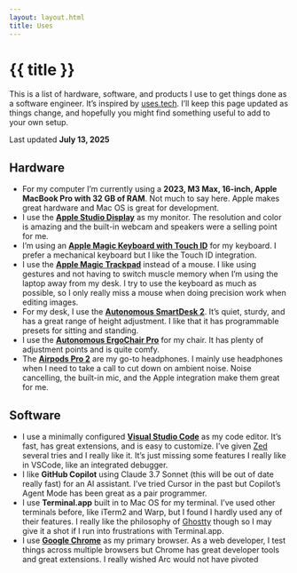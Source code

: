 ```yaml
---
layout: layout.html
title: Uses
---
```


# {{ title }}

This is a list of hardware, software, and products I use to get things done as a software engineer. It’s inspired by [uses.tech](https://uses.tech). I’ll keep this page updated as things change, and hopefully you might find something useful to add to your own setup.

Last updated **July 13, 2025**

## Hardware

- For my computer I’m currently using a **2023, M3 Max, 16-inch, Apple MacBook Pro with 32 GB of RAM**. Not much to say here. Apple makes great hardware and Mac OS is great for development.
- I use the **[Apple Studio Display](https://www.apple.com/shop/buy-mac/apple-studio-display)** as my monitor. The resolution and color is amazing and the built-in webcam and speakers were a selling point for me.
- I’m using an **[Apple Magic Keyboard with Touch ID](https://www.apple.com/shop/product/MXCK3LL/A/magic-keyboard-with-touch-id-for-mac-models-with-apple-silicon-usb-c-us-english)** for my keyboard. I prefer a mechanical keyboard but I like the Touch ID integration.
- I use the **[Apple Magic Trackpad](https://www.apple.com/shop/product/MXK93AM/A/magic-trackpad-usb%E2%80%91c-white-multi-touch-surface)** instead of a mouse. I like using gestures and not having to switch muscle memory when I’m using the laptop away from my desk. I try to use the keyboard as much as possible, so I only really miss a mouse when doing precision work when editing images.
- For my desk, I use the **[Autonomous SmartDesk 2](https://www.autonomous.ai/standing-desks/autonomous-desk-eureka)**. It’s quiet, sturdy, and has a great range of height adjustment. I like that it has programmable presets for sitting and standing.
- I use the **[Autonomous ErgoChair Pro](https://www.autonomous.ai/office-chairs/ergonomic-chair)** for my chair. It has plenty of adjustment points and is quite comfy.
- The **[Airpods Pro 2](https://www.apple.com/airpods-pro)** are my go-to headphones. I mainly use headphones when I need to take a call to cut down on ambient noise. Noise cancelling, the built-in mic, and the Apple integration make them great for me.

## Software

- I use a minimally configured **[Visual Studio Code](https://code.visualstudio.com/)** as my code editor. It’s fast, has great extensions, and is easy to customize. I’ve given [Zed](https://zed.dev/) several tries and I really like it. It’s just missing some features I really like in VSCode, like an integrated debugger.
- I like **GitHub Copilot** using Claude 3.7 Sonnet (this will be out of date really fast) for an AI assistant. I’ve tried Cursor in the past but Copilot’s Agent Mode has been great as a pair programmer.
- I use **Terminal.app** built in to Mac OS for my terminal. I’ve used other terminals before, like iTerm2 and Warp, but I found I hardly used any of their features. I really like the philosophy of [Ghostty](https://ghostty.org/) though so I may give it a shot if I run into frustrations with Terminal.app.
- I use **[Google Chrome](https://google.com/chrome)** as my primary browser. As a web developer, I test things across multiple browsers but Chrome has great developer tools and great extensions. I really wished Arc would not have pivoted

